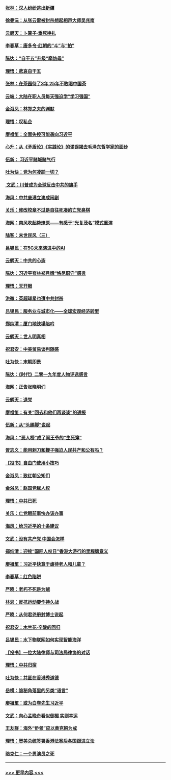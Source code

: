 #### [张林：汉人纷纷逃出新疆](../pages/nsc993/n11743530.md?t=12251133) 
#### [徐曼沅：从张云雷被封杀想起相声大师吴兆南](../pages/nsc993/n11741816.md?t=12251133) 
#### [云鹤天：卜算子‧垂死挣扎](../pages/nsc993/n11739956.md?t=12251133) 
#### [李春草：唐多令‧红朝的“斗”与“拍”](../pages/nsc993/n11739830.md?t=12251133) 
#### [陈达：“自干五”升级“牵妨母”](../pages/nsc993/n11739724.md?t=12251133) 
#### [理悟：悲哀自干五](../pages/nsc993/n11739547.md?t=12251133) 
#### [张林：在茶园待了3年 25年不敢喝中国茶](../pages/nsc993/n11739240.md?t=12251133) 
#### [云端：大陆在职人员每天强迫学“学习强国”](../pages/nsc993/n11738735.md?t=12251133) 
#### [金浴凤：林郑之夫的渊默](../pages/nsc993/n11737735.md?t=12251133) 
#### [理悟：叹私企](../pages/nsc993/n11737715.md?t=12251133) 
#### [廖祖笙：全面失控可能袭向习近平](../pages/nsc993/n11737704.md?t=12251133) 
#### [心升：从《矛盾论》《实践论》的谬误揭去毛泽东哲学家的面纱](../pages/nsc993/n11736962.md?t=12251133) 
#### [伍新： 习近平赌城赌气行](../pages/nsc993/n11736929.md?t=12251133) 
#### [吐为快：党为何凌蹈一切？](../pages/nsc993/n11736915.md?t=12251133) 
#### [ 文武：川普成为全球反击中共的旗手](../pages/nsc993/n11736882.md?t=12251133) 
#### [海风：中共废港立澳成闹剧](../pages/nsc993/n11735857.md?t=12251133) 
#### [关乐：修改校章不过是自往死凑的亡党臭棋](../pages/nsc993/n11735097.md?t=12251133) 
#### [海网：南风吹起势燎原——有感于“光复茂名”模式重演](../pages/nsc993/n11732308.md?t=12251133) 
#### [陆客：末世民风（三）](../pages/nsc993/n11732211.md?t=12251133) 
#### [吕锡民：在5G未来演进中的AI](../pages/nsc993/n11730010.md?t=12251133) 
#### [云鹤天：中共的心态](../pages/nsc993/n11729906.md?t=12251133) 
#### [陈达：习近平夸林郑月娥“恪尽职守”感言](../pages/nsc993/n11729881.md?t=12251133) 
#### [理悟：天开眼](../pages/nsc993/n11729699.md?t=12251133) 
#### [洪微：英超球星也遭中共封杀](../pages/nsc993/n11727243.md?t=12251133) 
#### [吕锡民：服务业与城市化——全球宏观经济转型](../pages/nsc993/n11725845.md?t=12251133) 
#### [郑纯清：厦门地铁塌陷吟](../pages/nsc993/n11725813.md?t=12251133) 
#### [云鹤天：世人明真相](../pages/nsc993/n11725621.md?t=12251133) 
#### [祝君安：中美贸易谈判随感](../pages/nsc993/n11725609.md?t=12251133) 
#### [吐为快：末朝即景](../pages/nsc993/n11723365.md?t=12251133) 
#### [陈达：《时代》二零一九年度人物评选感言](../pages/nsc993/n11723337.md?t=12251133) 
#### [海网：正告张晓明们](../pages/nsc993/n11723228.md?t=12251133) 
#### [云鹤天：退党](../pages/nsc993/n11723056.md?t=12251133) 
#### [廖祖笙：有关“回去和他们再谈谈”的通报](../pages/nsc993/n11722442.md?t=12251133) 
#### [伍新：从“头踢脚”说起](../pages/nsc993/n11722429.md?t=12251133) 
#### [海风：“恶人榜”成了阎王爷的“生死簿”](../pages/nsc993/n11722272.md?t=12251133) 
#### [胥志义：能用剌刀和鞭子强迫人民共产和公有吗？](../pages/nsc993/n11720569.md?t=12251133) 
#### [【投书】自由门使用小技巧](../pages/nsc993/n11720180.md?t=12251133) 
#### [金浴凤：致红朝公知们](../pages/nsc993/n11720563.md?t=12251133) 
#### [金浴凤：赵国党赋人权](../pages/nsc993/n11720533.md?t=12251133) 
#### [理悟：中共已死](../pages/nsc993/n11720233.md?t=12251133) 
#### [关乐：亡党眼前事快办该办事](../pages/nsc993/n11719160.md?t=12251133) 
#### [海风：给习近平的十条建议](../pages/nsc993/n11717616.md?t=12251133) 
#### [文武：没有共产党 中国会怎样](../pages/nsc993/n11717584.md?t=12251133) 
#### [郑纯清：迎接“国际人权日”香港大游行的里程牌意义](../pages/nsc993/n11717417.md?t=12251133) 
#### [廖祖笙：习近平快意于虐待老人和儿童？](../pages/nsc993/n11715313.md?t=12251133) 
#### [李春草：红色陷阱](../pages/nsc993/n11715029.md?t=12251133) 
#### [严晓：老朽不死是为贼](../pages/nsc993/n11712910.md?t=12251133) 
#### [林忌：反抗运动要作持久战](../pages/nsc993/n11712623.md?t=12251133) 
#### [严晓：从何君尧册封博士说起](../pages/nsc993/n11712465.md?t=12251133) 
#### [祝君安：木兰花·辛酸的回归](../pages/nsc993/n11712381.md?t=12251133) 
#### [吕锡民：水下物联网如何实现智能海洋](../pages/nsc993/n11711158.md?t=12251133) 
#### [【投书】一位大陆律师与司法局律协的对话](../pages/nsc993/n11709675.md?t=12251133) 
#### [理悟：中共归宿](../pages/nsc993/n11710059.md?t=12251133) 
#### [吐为快：共匪在香港秀道德](../pages/nsc993/n11709979.md?t=12251133) 
#### [岳横：诡秘角落里的另类“语言”](../pages/nsc993/n11709792.md?t=12251133) 
#### [廖祖笙：或为白卷先生习近平](../pages/nsc993/n11708330.md?t=12251133) 
#### [文武：向心孟晚舟看似倒楣 实则幸运](../pages/nsc993/n11708236.md?t=12251133) 
#### [王友群：海外“侨领”应以黄克锵为戒](../pages/nsc993/n11706176.md?t=12251133) 
#### [理悟：贺美总统签署香港法案后各国跟进立法](../pages/nsc993/n11706853.md?t=12251133) 
#### [骆克仁：一个男演员之死](../pages/nsc993/n11706677.md?t=12251133) 

----
#### [ >>> 更早内容 <<< ](../indexes/nsc993-earlier.md)
